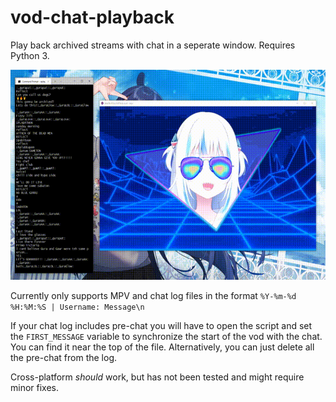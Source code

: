 # vod-chat-playback
Play back archived streams with chat in a seperate window. Requires Python 3.

![alt text](https://github.com/AiJamo/vod-chat-playback/raw/main/chat_replay.gif)

Currently only supports MPV and chat log files in the format `%Y-%m-%d %H:%M:%S | Username: Message\n`

If your chat log includes pre-chat you will have to open the script and set the `FIRST_MESSAGE` variable to synchronize the start of the vod with the chat. You can find it near the top of the file. Alternatively, you can just delete all the pre-chat from the log. 

Cross-platform *should* work, but has not been tested and might require minor fixes. 
